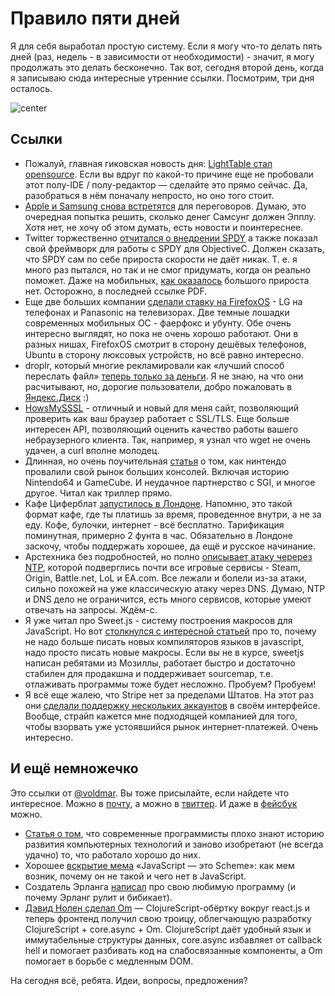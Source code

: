 # Правило пяти дней

Я для себя выработал простую систему. Если я могу что-то делать пять дней (раз, недель - в зависимости от необходимости) - значит, я могу продолжать это делать бесконечно. Так вот, сегодня второй день, когда я записываю сюда интересные утренние ссылки. Посмотрим, три дня осталось.

![center](http://www.rusdemotivator.ru/uploads/posts/2012-01/1327872237_436275_ostalos-3-sms.jpg)

## Ссылки

* Пожалуй, главная гиковская новость дня: [LightTable стал opensource](http://www.chris-granger.com/2014/01/07/light-table-is-open-source/). Если вы вдруг по какой-то причине еще не пробовали этот полу-IDE / полу-редактор — сделайте это прямо сейчас. Да, разобраться в нём поначалу непросто, но оно того стоит.
* [Apple и Samsung снова встретятся](http://www.engadget.com/2014/01/08/apple-and-samsung-ceos-to-meet-before-february-19th/) для переговоров. Думаю, это очередная попытка решить, сколько денег Самсунг должен Эпплу. Хотя нет, не хочу об этом думать, есть новости и поинтереснее.
* Twitter торжественно [отчитался о внедрении SPDY](https://blog.twitter.com/2013/cocoaspdy-spdy-for-ios-os-x) а также показал свой фреймворк для работы с SPDY для ObjectiveC. Должен сказать, что SPDY сам по себе прироста скорости не даёт никак. Т. е. я много раз пытался, но так и не смог придумать, когда он реально поможет. Даже на мобильных, [как оказалось](http://conferences.sigcomm.org/co-next/2013/program/p303.pdf) большого прироста нет. Осторожно, в последней ссылке PDF.
* Еще две больших компании [сделали ставку на FirefoxOS](http://www.fastcolabs.com/3024539/screw-android-here-are-two-huge-companies-betting-on-firefox-os) - LG на телефонах и Panasonic на телевизорах. Две темные лошадки современных мобильных ОС - фаерфокс и убунту. Обе очень интересно выглядят, но пока не очень хорошо работают. Они в разных нишах, FirefoxOS смотрит в сторону дешёвых телефонов, Ubuntu в сторону люксовых устройств, но всё равно интересно.
* droplr, который многие рекламировали как «лучший способ переслать файл» [теперь только за деньги](http://m.imore.com/droplr-goes-paid-only-adds-unlimited-file-sharing-increased-upload-limits-more). Я не знаю, на что они расчитывают, но, дорогие пользователи, добро пожаловать в [Яндекс.Диск](http://disk.yandex.ru) :)
* [HowsMySSSL](https://www.howsmyssl.com/) - отличный и новый для меня сайт, позволяющий проверить как ваш браузер работает с SSL/TLS. Еще больше интересен API, позволяющий оценить качество работы вашего небраузерного клиента. Так, например, я узнал что wget не очень удачен, а curl вполне молодец.
* Длинная, но очень поучительная [статья](http://www.dromble.com/2014/01/07/dolphin-tale-story-of-gamecube/) о том, как нинтендо провалили свой рынок больших консолей. Включая историю Nintendo64 и GameCube. И неудачное партнерство с SGI, и многое другое. Читал как триллер прямо.
* Кафе Циферблат [запустилось в Лондоне](http://www.theguardian.com/travel/2014/jan/08/pay-per-minute-cafe-ziferblat-london-russia). Напомню, это такой формат кафе, где ты платишь за время, проведенное внутри, а не за еду. Кофе, булочки, интернет - всё бесплатно. Тарификация поминутная, примерно 2 фунта в час. Обязательно в Лондоне заскочу, чтобы поддержать хорошее, да ещё и русское начинание.
* Арстехника без подробностей, но полно [описывает атаку черерез NTP](http://arstechnica.com/security/2014/01/dos-attacks-that-took-down-big-game-sites-abused-webs-time-synch-protocol/), которой подверглись почти все игровые сервисы - Steam, Origin, Battle.net, LoL и EA.com. Все лежали  и болели из-за атаки, сильно похожей на уже классическую атаку через DNS. Думаю, NTP и DNS дело не ограничится, есть много сервисов, которые умеют отвечать на запросы. Ждём-с.
* Я уже читал про Sweet.js - систему построения макросов для JavaScript. Но вот [столкнулся с интересной статьей](http://jlongster.com/Stop-Writing-JavaScript-Compilers--Make-Macros-Instead) про то, почему не надо больше писать новых компиляторов языков в javascript, надо просто писать новые макросы. Если вы не в курсе, sweetjs написан ребятами из Мозиллы, работает быстро и достаточно стабилен для продакшна и поддерживает sourcemap, т.е. отлаживать программы тоже будет несложно. Пробуем? Пробуем!
* Я всё еще жалею, что Stripe нет за пределами Штатов. На этот раз они [сделали поддержку нескольких аккаунтов](https://stripe.com/blog/manage-multiple-accounts) в своём интерфейсе. Вообще, страйп кажется мне подходящей компанией для того, чтобы взорвать уже устоявшийся рынок интернет-платежей. Очень интересно.


## И ещё немножечко

Это ссылки от [@voldmar](http://twitter.com/voldmar). Вы тоже присылайте, если найдете что интересное. Можно в [почту](mailto:thebobuk@ya.ru), а можно в [твиттер](http://twitter.com/bobuk). И даже в [фейсбук](https://www.facebook.com/thebobuk) можно.

* [Статья о том](http://scottlocklin.wordpress.com/2013/07/28/ruins-of-forgotten-empires-apl-languages/), что современные программисты плохо знают историю развития компьютерных технологий и заново изобретают (не всегда удачно) то, что работало хорошо до них.
* Хорошее [вскрытие мема](http://journal.stuffwithstuff.com/2013/07/18/javascript-isnt-scheme/) «JavaScript — это Scheme»: как мем возник, почему он не такой и чего нет в JavaScript.
*  Создатель Эрланга [написал](http://joearms.github.io/2013/11/21/My-favorite-erlang-program.html) про свою любимую программу (и почему Эрланг рулит и бибикает).
* [Дэвид Нолен сделал Om](http://swannodette.github.io/2013/12/17/the-future-of-javascript-mvcs/) — ClojureScript-обёртку вокруг react.js и теперь фронтенд получил свою троицу, облегчающую разработку ClojureScript + core.async + Om. ClojureScript даёт удобный язык и иммутабельные структуры данных, core.async избавляет от callback hell и помогает разбивать код на слабосвязанные компоненты, а Om помогает в борьбе с медленным DOM.

На сегодня всё, ребята. Идеи, вопросы, предложения?
